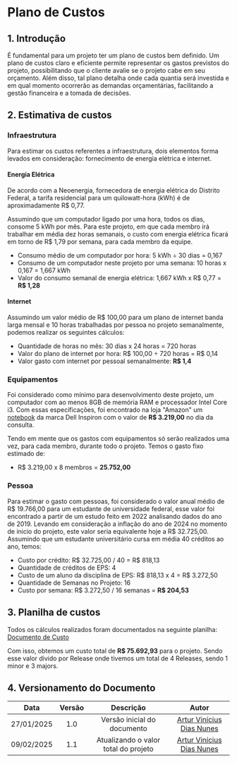 # Plano de Custos

## 1. Introdução

É fundamental para um projeto ter um plano de custos bem definido. Um plano de custos claro e eficiente permite representar os gastos previstos do projeto, possibilitando que o cliente avalie se o projeto cabe em seu orçamento. Além disso, tal plano detalha onde cada quantia será investida e em qual momento ocorrerão as demandas orçamentárias, facilitando a gestão financeira e a tomada de decisões.

## 2. Estimativa de custos


### Infraestrutura

Para estimar os custos referentes a infraestrutura, dois elementos forma levados em consideração: fornecimento de energia elétrica e internet.

#### Energia Elétrica

De acordo com a Neoenergia, fornecedora de energia elétrica do Distrito Federal, a tarifa residencial para um quilowatt-hora (kWh) é de aproximadamente R$ 0,77.

Assumindo que um computador ligado por uma hora, todos os dias, consome 5 kWh por mês. Para este projeto, em que cada membro irá trabalhar em média dez horas semanais, o custo com energia elétrica ficará em torno de R$ 1,79 por semana, para cada membro da equipe.

- Consumo médio de um computador por hora: 5 kWh ÷ 30 dias = 0,167
- Consumo de um computador neste projeto por uma semana: 10 horas x 0,167 = 1,667 kWh
- Valor do consumo semanal de energia elétrica: 1,667 kWh x R$ 0,77 = **R$ 1,28**

#### Internet

Assumindo um valor médio de R$ 100,00 para um plano de internet banda larga mensal e 10 horas trabalhadas por pessoa no projeto semanalmente, podemos realizar os seguintes cálculos:

- Quantidade de horas no mês: 30 dias x 24 horas = 720 horas
- Valor do plano de internet por hora: R$ 100,00 ÷ 720 horas = R$ 0,14
- Valor gasto com internet por pessoal semanalmente: **R$ 1,4**

### Equipamentos

Foi considerado como mínimo para desenvolvimento deste projeto, um computador com ao menos 8GB de memória RAM e processador Intel Core i3. Com essas especificações, foi encontrado na loja "Amazon" um [notebook](https://www.amazon.com.br/Notebook-Dell-Inspiron-I15-I120K-A15P-Gera%C3%A7%C3%A3o/dp/B0DCLBBWLV/ref=sr_1_1?adgrpid=124131897782&dib=eyJ2IjoiMSJ9.HTh96K1s2p39zEZVwJhX8kya_euKJYptjfeAnbDiTe_w7XtBKCn_lPXRVVjcshM-9GSyZA3njYfiO0RggTwjmCKWiWWxLzRXlaxya-8ig8GtIJ4QplOltBzi4xWcd53z9Gs7iY6XMorbT0gC2zbw_jarzd3v8Yw3gMSQE917aUNHdTtPf_NdzMsEfWIjkNrLErN5m3uLmLk2crDBza7hNBdKzESVUBgiVAzhKzTq-oYtpZNmFOGWr5mjI-CSdpuNj5HIe1dRj_iLIIg5A8Y69SM5MbdzBzsj70qD34cGF6kJo17WYuttGTdk9TbTJcj7kvJx01rG23rRA-CgYh0QbMFvc0QkLLpEvYlM6UuD09p-TD-cc2KAnLuB1Yxw4i_ksrRCU73IaqPPGXLtWbIDmjf0IhXGuP-aK5WHPybsGusd-gQe_pDhjPgQwKrqPjSS.qgpiUF8Co1yrgR7AXzImnLlqAHHBsNK7QC73gByc1tM&dib_tag=se&hvadid=543844671315&hvdev=c&hvlocphy=9199049&hvnetw=g&hvqmt=e&hvrand=9211006671777133939&hvtargid=kwd-297727895968&hydadcr=29717_11803103&keywords=amazon+dell&qid=1738022476&sr=8-1&ufe=app_do%3Aamzn1.fos.25548f35-0de7-44b3-b28e-0f56f3f96147) da marca Dell Inspiron com o valor de **R$ 3.219,00** no dia da consulta.

Tendo em mente que os gastos com equipamentos só serão realizados uma vez, para cada membro, durante todo o projeto. Temos o gasto fixo estimado de:

- R$ 3.219,00 x 8 membros = **25.752,00**

### Pessoa

Para estimar o gasto com pessoas, foi considerado o valor anual médio de R$ 19.766,00 para um estudante de universidade federal, esse valor foi encontrado a partir de um estudo feito em 2022 analisando dados do ano de 2019. Levando em consideração a inflação do ano de 2024 no momento de inicio do projeto, este valor seria equivalente hoje a R$ 32.725,00. Assumindo que um estudante universitário cursa em média 40 créditos ao ano, temos:

- Custo por crédito: R$ 32.725,00 / 40 = R$ 818,13
- Quantidade de créditos de EPS: 4
- Custo de um aluno da disciplina de EPS: R$ 818,13 x 4 = R$ 3.272,50
- Quantidade de Semanas no Projeto: 16
- Custo por semana: R$ 3.272,50 / 16 semanas = **R$ 204,53**

## 3. Planilha de custos

Todos os cálculos realizados foram documentados na seguinte planilha: [Documento de Custo](https://docs.google.com/spreadsheets/d/1vnpkNYVvNRk-cqtEmlJu6zIWXNJggzo4PJKHNSsxsjE/edit?usp=sharing)

Com isso, obtemos um custo total de **R$ 75.692,93** para o projeto. Sendo esse valor divido por Release onde tivemos um total de 4 Releases, sendo 1 minor e 3 majors.

## 4. Versionamento do Documento

| Data | Versão | Descrição | Autor |
| :-----: | :-------------: | :---------------: | :-: |
| 27/01/2025 | 1.0 | Versão inicial do documento| [Artur Vinícius Dias Nunes](https://github.com/ArturVinicius) |
| 09/02/2025 | 1.1 | Atualizando o valor total do projeto | [Artur Vinícius Dias Nunes](https://github.com/ArturVinicius) |
